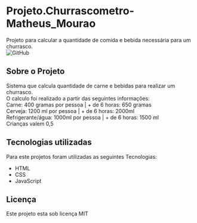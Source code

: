 # Projeto.Churrascometro-Matheus_Mourao
Projeto para calcular a quantidade de comida e bebida necessária para um churrasco.
</br>
![GitHub](https://img.shields.io/github/license/Matheus-TC-Mourao/Projeto.Churrascometro-Matheus_Mourao)


## Sobre o Projeto

Sistema que calcula quantidade de carne e bebidas para realizar um churrasco.
</br>
O calculo foi realizado a partir das seguintes informações:
</br>
Carne: 400 gramas por pessoa | + de 6 horas: 650 gramas
</br>
Cerveja: 1200 ml por pessoa | + de 6 horas: 2000ml
</br>
Refrigerante/água: 1000ml por pessoa | + de 6 horas: 1500 ml
</br>
Crianças valem 0,5

## Tecnologias utilizadas

Para este projetos foram utilizadas as seguintes Tecnologias:

- HTML
- CSS
- JavaScript

## Licença
Este projeto esta sob licença MIT
